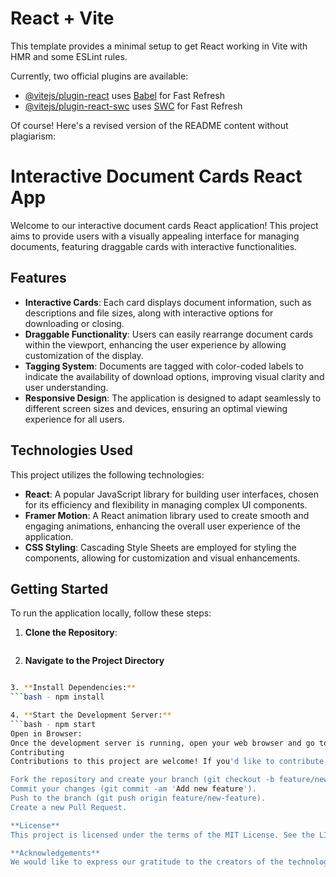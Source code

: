 # React + Vite

This template provides a minimal setup to get React working in Vite with HMR and some ESLint rules.

Currently, two official plugins are available:

- [@vitejs/plugin-react](https://github.com/vitejs/vite-plugin-react/blob/main/packages/plugin-react/README.md) uses [Babel](https://babeljs.io/) for Fast Refresh
- [@vitejs/plugin-react-swc](https://github.com/vitejs/vite-plugin-react-swc) uses [SWC](https://swc.rs/) for Fast Refresh

Of course! Here's a revised version of the README content without plagiarism:

# Interactive Document Cards React App

Welcome to our interactive document cards React application! This project aims to provide users with a visually appealing interface for managing documents, featuring draggable cards with interactive functionalities.

## Features

- **Interactive Cards**: Each card displays document information, such as descriptions and file sizes, along with interactive options for downloading or closing.
- **Draggable Functionality**: Users can easily rearrange document cards within the viewport, enhancing the user experience by allowing customization of the display.
- **Tagging System**: Documents are tagged with color-coded labels to indicate the availability of download options, improving visual clarity and user understanding.
- **Responsive Design**: The application is designed to adapt seamlessly to different screen sizes and devices, ensuring an optimal viewing experience for all users.

## Technologies Used

This project utilizes the following technologies:

- **React**: A popular JavaScript library for building user interfaces, chosen for its efficiency and flexibility in managing complex UI components.
- **Framer Motion**: A React animation library used to create smooth and engaging animations, enhancing the overall user experience of the application.
- **CSS Styling**: Cascading Style Sheets are employed for styling the components, allowing for customization and visual enhancements.

## Getting Started

To run the application locally, follow these steps:

1. **Clone the Repository**:

   ```bash - git clone [https://github.com/Piyush-203/interactive-documents-app.git](https://github.com/Piyush-203/Doc-panel.git)

2. **Navigate to the Project Directory**
```bash - cd Doc-panel

3. **Install Dependencies:**
```bash - npm install

4. **Start the Development Server:**
```bash - npm start
Open in Browser:
Once the development server is running, open your web browser and go to http://localhost:3000 to view the application.
Contributing
Contributions to this project are welcome! If you'd like to contribute, please follow these guidelines:

Fork the repository and create your branch (git checkout -b feature/new-feature).
Commit your changes (git commit -am 'Add new feature').
Push to the branch (git push origin feature/new-feature).
Create a new Pull Request.

**License**
This project is licensed under the terms of the MIT License. See the LICENSE file for details.

**Acknowledgements**
We would like to express our gratitude to the creators of the technologies and libraries used in this project, including React and Framer Motion, for their invaluable contributions to the development community.
